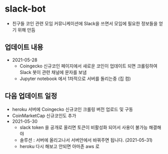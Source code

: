 # slack-bot
- 친구들 코인 관련 모임 커뮤니케이션에 Slack을 쓰면서 모임에 필요한 정보들을 얻기 위해 만듬

## 업데이트 내용

- 2021-05-28
  - Coingecko 신규코인 페이지에서 새로운 코인이 업데이트 되면 크롤링하여 Slack 봇이 관련 채널에 문자를 보냄
  - Jupyter notebook 에서 1차적으로 서버를 돌리는중 (집 컴)


## 다음 업데이트 일정
- heroku 서버에 Coingecko 신규코인 크롤링 버전 업로드 및 구동
- CoinMarketCap 신규코인도 추가
- 2021-05-30
  - slack token 을 공개로 올리면 토큰이 비활성화 되어서 사용이 불가능 해결해야 
  - 솔루션 : 서버에 올리고나서 서버안에서 바꿔주면 됩니다. (2021-05-31)
  - heroku 다시 해보고 안되면 아마존 aws 로
